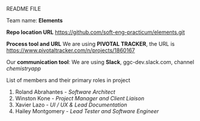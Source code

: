 README FILE

Team name:
**Elements**

**Repo location URL**
 https://github.com/soft-eng-practicum/elements.git

**Process tool and URL**
We are using **PIVOTAL TRACKER**, the URL is https://www.pivotaltracker.com/n/projects/1860167

Our **communication tool**:
We are using **Slack**, ggc-dev.slack.com, channel *chemistryapp*

List of members and their primary roles in project

1. Roland Abrahantes - *Software Architect*
2. Winston Kone - *Project Manager and Client Liaison*
3. Xavier Lazo -  *UI / UX & Lead Documentation*
4. Hailey Montgomery - *Lead Tester and Software Engineer*
